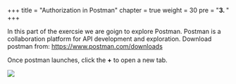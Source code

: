 +++
title = "Authorization in Postman"
chapter = true
weight = 30
pre = "<b>3. </b>"
+++

In this part of the exercsie we are goign to explore Postman.  Postman is a collaboration platform for API development and exploration.  Download postman from: https://www.postman.com/downloads

Once postman launches, click the **+** to open a new tab.

![](/30-postman/new-tab.en.png)